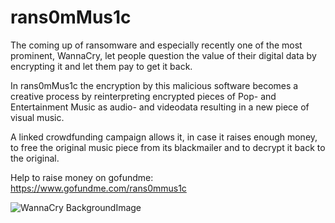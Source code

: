 # rans0mMus1c

The coming up of ransomware and especially recently one of the most prominent, WannaCry, 
let people question the value of their digital data by encrypting it and let them pay to get it back.

In rans0mMus1c the encryption by this malicious software becomes a creative process by reinterpreting encrypted pieces 
of Pop- and Entertainment Music as audio- and videodata resulting in a new piece of visual music.

A linked crowdfunding campaign allows it, in case it raises enough money, 
to free the original music piece from its blackmailer and to decrypt it back to the original.

Help to raise money on gofundme: https://www.gofundme.com/rans0mmus1c 


![WannaCry BackgroundImage](https://raw.githubusercontent.com/digital3mpire/SUPER-INFORMATION-HIGH-MARKET/master/damiantdziwis/rans0mMus1c/%40WanaDecryptor%40.bmp)
